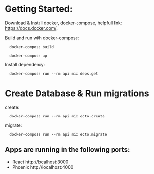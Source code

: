 # Getting Started:

Download & Install docker, docker-compose, helpfull link: https://docs.docker.com/.

Build and run with docker-compose:

```
  docker-compose build
```
```
  docker-compose up
```

Install dependency:
```
  docker-compose run --rm api mix deps.get
```


# Create Database & Run migrations
create:
```
  docker-compose run --rm api mix ecto.create
```

migrate:
```
  docker-compose run --rm api mix ecto.migrate
```

## Apps are running in the following ports:

- React http://localhost:3000
- Phoenix http://localhost:4000
